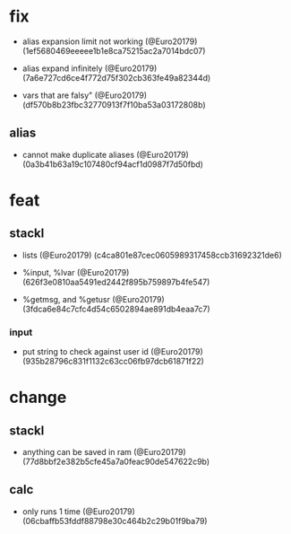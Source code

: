 # fix

* alias expansion limit not working (@Euro20179) (1ef5680469eeeee1b1e8ca75215ac2a7014bdc07)

* alias expand infinitely (@Euro20179) (7a6e727cd6ce4f772d75f302cb363fe49a82344d)

* vars that are falsy" (@Euro20179) (df570b8b23fbc32770913f7f10ba53a03172808b)

## alias

* cannot make duplicate aliases (@Euro20179) (0a3b41b63a19c107480cf94acf1d0987f7d50fbd)


# feat

## stackl

* lists (@Euro20179) (c4ca801e87cec0605989317458ccb31692321de6)

* %input, %lvar (@Euro20179) (626f3e0810aa5491ed2442f895b759897b4fe547)

* %getmsg, and %getusr (@Euro20179) (3fdca6e84c7cfc4d54c6502894ae891db4eaa7c7)

### input

* put string to check against user id (@Euro20179) (935b28796c831f1132c63cc06fb97dcb61871f22)


# change

## stackl

* anything can be saved in ram (@Euro20179) (77d8bbf2e382b5cfe45a7a0feac90de547622c9b)

## calc

* only runs 1 time (@Euro20179) (06cbaffb53fddf88798e30c464b2c29b01f9ba79)


